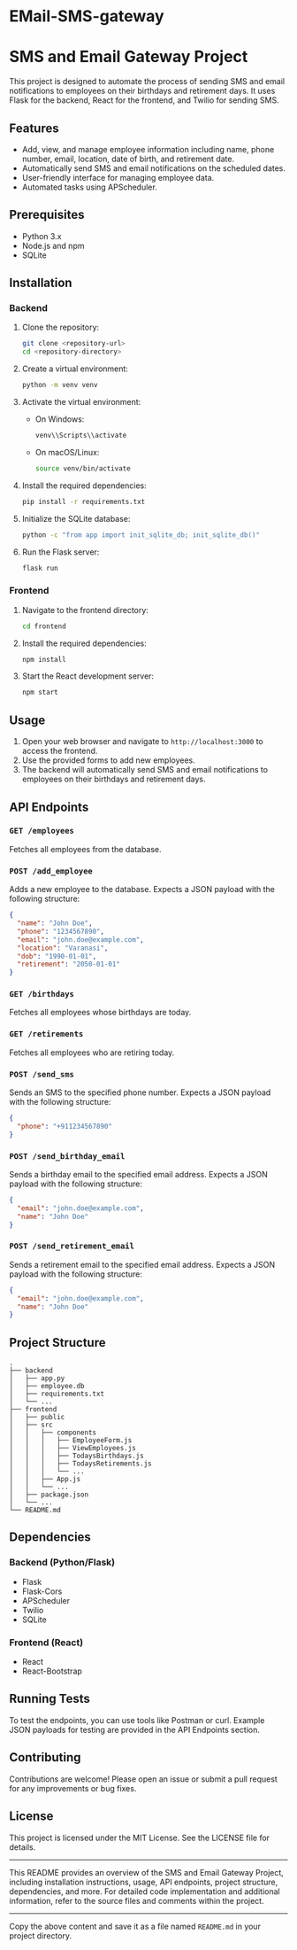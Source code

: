 # EMail-SMS-gateway

# SMS and Email Gateway Project

This project is designed to automate the process of sending SMS and email notifications to employees on their birthdays and retirement days. It uses Flask for the backend, React for the frontend, and Twilio for sending SMS.

## Features

- Add, view, and manage employee information including name, phone number, email, location, date of birth, and retirement date.
- Automatically send SMS and email notifications on the scheduled dates.
- User-friendly interface for managing employee data.
- Automated tasks using APScheduler.

## Prerequisites

- Python 3.x
- Node.js and npm
- SQLite

## Installation

### Backend

1. Clone the repository:

   ```sh
   git clone <repository-url>
   cd <repository-directory>
   ```

2. Create a virtual environment:

   ```sh
   python -m venv venv
   ```

3. Activate the virtual environment:

   - On Windows:
     ```sh
     venv\\Scripts\\activate
     ```
   - On macOS/Linux:
     ```sh
     source venv/bin/activate
     ```

4. Install the required dependencies:

   ```sh
   pip install -r requirements.txt
   ```

5. Initialize the SQLite database:

   ```sh
   python -c "from app import init_sqlite_db; init_sqlite_db()"
   ```

6. Run the Flask server:

   ```sh
   flask run
   ```

### Frontend

1. Navigate to the frontend directory:

   ```sh
   cd frontend
   ```

2. Install the required dependencies:

   ```sh
   npm install
   ```

3. Start the React development server:

   ```sh
   npm start
   ```

## Usage

1. Open your web browser and navigate to `http://localhost:3000` to access the frontend.
2. Use the provided forms to add new employees.
3. The backend will automatically send SMS and email notifications to employees on their birthdays and retirement days.

## API Endpoints

### `GET /employees`

Fetches all employees from the database.

### `POST /add_employee`

Adds a new employee to the database. Expects a JSON payload with the following structure:

```json
{
  "name": "John Doe",
  "phone": "1234567890",
  "email": "john.doe@example.com",
  "location": "Varanasi",
  "dob": "1990-01-01",
  "retirement": "2050-01-01"
}
```

### `GET /birthdays`

Fetches all employees whose birthdays are today.

### `GET /retirements`

Fetches all employees who are retiring today.

### `POST /send_sms`

Sends an SMS to the specified phone number. Expects a JSON payload with the following structure:

```json
{
  "phone": "+911234567890"
}
```

### `POST /send_birthday_email`

Sends a birthday email to the specified email address. Expects a JSON payload with the following structure:

```json
{
  "email": "john.doe@example.com",
  "name": "John Doe"
}
```

### `POST /send_retirement_email`

Sends a retirement email to the specified email address. Expects a JSON payload with the following structure:

```json
{
  "email": "john.doe@example.com",
  "name": "John Doe"
}
```

## Project Structure

```
.
├── backend
│   ├── app.py
│   ├── employee.db
│   ├── requirements.txt
│   └── ...
├── frontend
│   ├── public
│   ├── src
│   │   ├── components
│   │   │   ├── EmployeeForm.js
│   │   │   ├── ViewEmployees.js
│   │   │   ├── TodaysBirthdays.js
│   │   │   ├── TodaysRetirements.js
│   │   │   └── ...
│   │   ├── App.js
│   │   └── ...
│   ├── package.json
│   └── ...
└── README.md
```

## Dependencies

### Backend (Python/Flask)

- Flask
- Flask-Cors
- APScheduler
- Twilio
- SQLite

### Frontend (React)

- React
- React-Bootstrap

## Running Tests

To test the endpoints, you can use tools like Postman or curl. Example JSON payloads for testing are provided in the API Endpoints section.

## Contributing

Contributions are welcome! Please open an issue or submit a pull request for any improvements or bug fixes.

## License

This project is licensed under the MIT License. See the LICENSE file for details.

---

This README provides an overview of the SMS and Email Gateway Project, including installation instructions, usage, API endpoints, project structure, dependencies, and more. For detailed code implementation and additional information, refer to the source files and comments within the project.

---

Copy the above content and save it as a file named `README.md` in your project directory.
